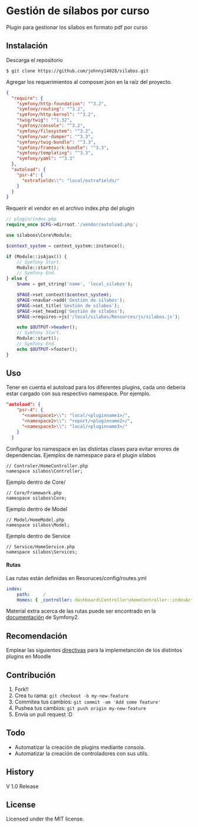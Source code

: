# Gestión de sílabos por curso

Plugin para gestionar los sílabos en formato pdf por curso

## Instalación

Descarga el repositorio

`$ git clone https://github.com/johnny14028/silabos.git`

Agregar los requerimientos al composer.json en la raíz del proyecto.

```json
{
  "require": {
    "symfony/http-foundation": "^3.2",
    "symfony/routing": "^3.2",
    "symfony/http-kernel": "^3.2",
    "twig/twig": "^1.32",
    "symfony/console": "^3.2",
    "symfony/filesystem": "^3.2",
    "symfony/var-dumper": "^3.3",
    "symfony/twig-bundle": "^3.3",
    "symfony/framework-bundle": "^3.3",
    "symfony/templating": "^3.3",
    "symfony/yaml": "^3.3"
  },
  "autoload": {
    "psr-4": {
      "extrafields\\": "local/extrafields/"
    }
  }
}
```

Requerir el vendor en el archivo index.php del plugin

```php
// plugin/index.php
require_once $CFG->dirroot.'/vendor/autoload.php';

use silaboos\Core\Module;

$context_system = context_system::instance();

if (Module::isAjax()) {
    // Symfony Start.
    Module::start();
    // Symfony End.
} else {
    $name = get_string('name', 'local_silabos');

    $PAGE->set_context($context_system);
    $PAGE->navbar->add('Gestión de sílabos');
    $PAGE->set_title('Gestión de sílabos');
    $PAGE->set_heading('Gestión de sílabos');
    $PAGE->requires->js('/local/silabos/Resources/js/silabos.js');

    echo $OUTPUT->header();
    // Symfony Start.
    Module::start();
    // Symfony End.
    echo $OUTPUT->footer();
}
```
## Uso

Tener en cuenta el autoload para los diferentes plugins, cada uno debería estar cargado con sus respectivo namespace. Por ejemplo.

```json
"autoload": {
    "psr-4": {
      "<namespace1>\\": "local/<pluginname1>/",
      "<namespace2>\\": "report/<pluginname2>/",
      "<namespace3>\\": "local/<pluginname3>/"
    }
  }
```

Configurar los namespace en las distintas clases para evitar errores de dependencias. Ejemplos de namespace para el plugin silabos

<!-- language: php -->
```
// Controler/HomeController.php
namespace silabos\Controller;
```

Ejemplo dentro de Core/

<!-- language: php -->
```
// Core/Framework.php
namespace silabos\Core;
```

Ejemplo dentro de Model

<!-- language: php -->
```
// Model/HomeModel.php
namespace silabos\Model;
```
Ejemplo dentro de Service

<!-- language: php -->
```
// Service/HomeService.php
namespace silabos\Services;
```

#### Rutas

Las rutas están definidas en Resoruces/config/routes.yml

<!-- language: yml -->
```yml
index:
    path:     /
    Homes: { _controller: dashboard\Controller\HomeController::indexAction }
```

Material extra acerca de las rutas puede ser encontrado en la [documentación](http://symfony.com/doc/current/routing/requirements.html#adding-http-method-requirements) de Symfony2.

## Recomendación

Emplear las siguientes [directivas](https://drive.google.com/file/d/0B-taOEbTG5MbR2JXellHT184UTNoQ25pN1hSZzZvUWloZnow/view?usp=sharing) para la implemetanción de los distintos plugins en Moodle

## Contribución

1. Fork!!
2. Crea tu rama: `git checkout -b my-new-feature`
3. Commitea tus cambios: `git commit -am 'Add some feature'`
4. Pushea tus cambios: `git push origin my-new-feature`
5. Envía un pull request :D

## Todo

- Automatizar la creación de plugins mediante consola.
- Automatizar la creación de controladores con sus utils.

## History

V 1.0 Release

## License

Licensed under the MIT license.